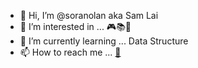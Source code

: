 - 👋 Hi, I’m @soranolan aka Sam Lai
- 👀 I’m interested in ... :video_game::books::musical_note:
- 🌱 I’m currently learning ... Data Structure
- 📫 How to reach me ... [:e-mail:](mailto:samuel820523@gmail.com)

<!---

- 💞️ I’m looking to collaborate on ... job! :smiley:

soranolan/soranolan is a ✨ special ✨ repository because its `README.md` (this file) appears on your GitHub profile.
You can click the Preview link to take a look at your changes.
--->
